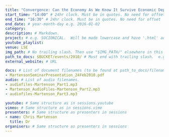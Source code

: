 ```yaml
---
title: "Convergence: Can the Economy As We Know It Survive Economic Depletion?"
start_time: "14:00" # 24hr clock. Must be in quotes. No need for offset
end_time: "16:30" # 24hr clock. Must be in quotes. No need for offset
end_date: # year-month-day e.g. 2016-01-02
category: 
description: # Markdown.
project: # e.g. SOCIONICAL.  Will be made lowercase and have '.html' added to find page.
youtube_playlist: 
venue: LSE
img_path: # No trailing slash. Then use "$IMG_PATH/" elsewhere in this page.
path_to_docs: $BUCKET/events/2010/ # Must end with trailing slash.  e.g. $BUCKET/events/2012/
external_website: # URL

docs: # List of document filenames (to be found at path_to_docs/filename)
- MartensonSeminarPresentation_24Feb2010.pdf
audio: # List of audio filenames.
- audiofiles-Martenson_Part1.mp3
- Martenson_AudioFiles-Martenson_Part2.mp3
- audiofiles-Martenson_Part3.mp3

youtube: # Same structure as in sessions.youtube
vimeo: # Same structure as in sessions.vime
presenters: # Same structure as presenters in sessions
- name: Chris Martenson
  title: Dr
organisers: # Same structure as presenters in sessions
---
```

